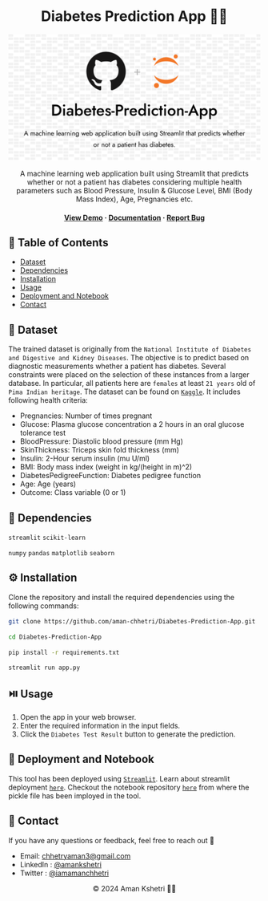<div align='center'>
  

  <h1>Diabetes Prediction App 🧑‍⚕️</h1>

![Banner Image](assets/banner_img.png)

  <p>
A machine learning web application built using Streamlit that predicts whether or not a patient has diabetes considering multiple health parameters such as Blood Pressure, Insulin & Glucose Level, BMI (Body Mass Index), Age, Pregnancies etc.
  </p>
  
 
 <h4>
    <a href="https://github.com/aman-chhetri/Diabetes-Prediction-App/">View Demo</a>
  <span> · </span>
    <a href="https://github.com/aman-chhetri/Diabetes-Prediction-App/blob/main/README.md">Documentation</a>
  <span> · </span>
    <a href="https://github.com/aman-chhetri/Diabetes-Prediction-App/issues">Report Bug</a>
  </h4>
</div>


<!-- Table of Contents -->

## 📔 Table of Contents

- [Dataset](#📶-dataset)
- [Dependencies](#🧰-dependencies)
- [Installation](#⚙️-installation)
- [Usage](#⏯️-usage)
- [Deployment and Notebook](#🚩-deployment-and-notebook)
- [Contact](#📩-contact)


## 📶 Dataset

The trained dataset is originally from the `National Institute of Diabetes and Digestive and Kidney Diseases`. The objective is to predict based on diagnostic measurements whether a patient has diabetes. Several constraints were placed on the selection of these instances from a larger database. In particular, all patients here are `females` at least `21 years` old of `Pima Indian heritage`. The dataset can be found on [`Kaggle`](https://www.kaggle.com/datasets/uciml/pima-indians-diabetes-database). It includes following health criteria:

- Pregnancies: Number of times pregnant
- Glucose: Plasma glucose concentration a 2 hours in an oral glucose tolerance test
- BloodPressure: Diastolic blood pressure (mm Hg)
- SkinThickness: Triceps skin fold thickness (mm)
- Insulin: 2-Hour serum insulin (mu U/ml)
- BMI: Body mass index (weight in kg/(height in m)^2)
- DiabetesPedigreeFunction: Diabetes pedigree function
- Age: Age (years)
- Outcome: Class variable (0 or 1)


## 🧰 Dependencies

`streamlit` `scikit-learn`

`numpy` `pandas`  `matplotlib` `seaborn` 



## ⚙️ Installation

Clone the repository and install the required dependencies using the following commands:

```bash
git clone https://github.com/aman-chhetri/Diabetes-Prediction-App.git
```

```bash
cd Diabetes-Prediction-App
```

```bash
pip install -r requirements.txt
```

```bash
streamlit run app.py
```

## ⏯️ Usage

1. Open the app in your web browser.
2. Enter the required information in the input fields.
3. Click the `Diabetes Test Result` button to generate the prediction.


## 🚩 Deployment and Notebook

This tool has been deployed using [`Streamlit`](https://streamlit.io/). Learn about streamlit deployment [`here`](https://docs.streamlit.io/streamlit-community-cloud/get-started/deploy-an-app). Checkout the notebook repository [`here`](https://github.com/aman-chhetri/Diabetes-Prediction-App/) from where the pickle file has been imployed in the tool.

## 📩 Contact 

If you have any questions or feedback, feel free to reach out 🙂

- Email: chhetryaman3@gmail.com
- LinkedIn : [@amankshetri](https://www.linkedin.com/in/amankshetri/)
- Twitter : [@iamamanchhetri](https://twitter.com/iamamanchhetri)


<div align="center">© 2024 Aman Kshetri 👨‍💻</div>